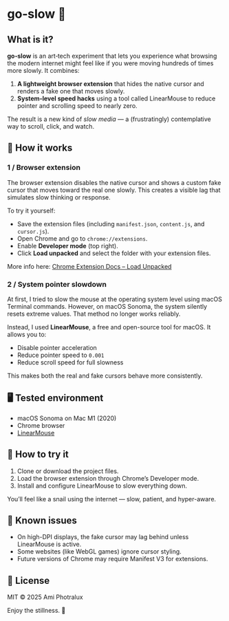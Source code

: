 # go‑slow 🐌

## What is it?

**go‑slow** is an art‑tech experiment that lets you experience what browsing the modern internet might feel like if you were moving hundreds of times more slowly. It combines:

1. **A lightweight browser extension** that hides the native cursor and renders a fake one that moves slowly.
2. **System‑level speed hacks** using a tool called LinearMouse to reduce pointer and scrolling speed to nearly zero.

The result is a new kind of *slow media* — a (frustratingly) contemplative way to scroll, click, and watch.

## 🔧 How it works

### 1 / Browser extension

The browser extension disables the native cursor and shows a custom fake cursor that moves toward the real one slowly. This creates a visible lag that simulates slow thinking or response.

To try it yourself:

* Save the extension files (including `manifest.json`, `content.js`, and `cursor.js`).
* Open Chrome and go to `chrome://extensions`.
* Enable **Developer mode** (top right).
* Click **Load unpacked** and select the folder with your extension files.

More info here: [Chrome Extension Docs – Load Unpacked](https://developer.chrome.com/docs/extensions/mv3/getstarted/#unpacked)

### 2 / System pointer slowdown

At first, I tried to slow the mouse at the operating system level using macOS Terminal commands. However, on macOS Sonoma, the system silently resets extreme values. That method no longer works reliably.

Instead, I used **LinearMouse**, a free and open-source tool for macOS. It allows you to:

* Disable pointer acceleration
* Reduce pointer speed to `0.001`
* Reduce scroll speed for full slowness

This makes both the real and fake cursors behave more consistently.

## 🖥️ Tested environment

* macOS Sonoma on Mac M1 (2020)
* Chrome browser
* [LinearMouse](https://linearmouse.app)

## 🚀 How to try it

1. Clone or download the project files.
2. Load the browser extension through Chrome’s Developer mode.
3. Install and configure LinearMouse to slow everything down.

You’ll feel like a snail using the internet — slow, patient, and hyper-aware.


## 🐞 Known issues

* On high-DPI displays, the fake cursor may lag behind unless LinearMouse is active.
* Some websites (like WebGL games) ignore cursor styling.
* Future versions of Chrome may require Manifest V3 for extensions.


## 📜 License

MIT © 2025 Ami Photralux

Enjoy the stillness. 🐌

